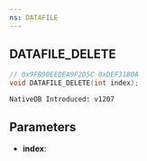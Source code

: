 ```yaml
---
ns: DATAFILE
---
```

## DATAFILE_DELETE

```c
// 0x9FB90EEDEA9F2D5C 0xDEF31B0A
void DATAFILE_DELETE(int index);
```

```
NativeDB Introduced: v1207
```

## Parameters
* **index**:

